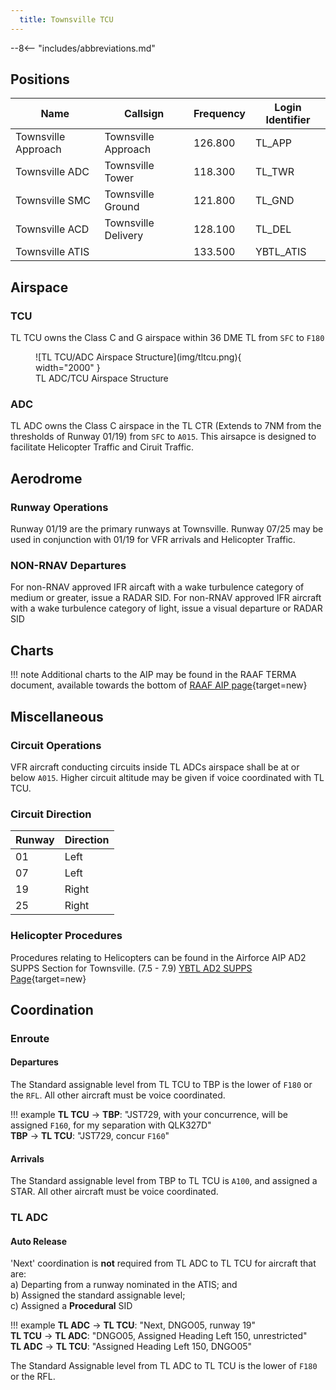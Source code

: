 ```yaml
---
  title: Townsville TCU
---
```


--8<-- "includes/abbreviations.md"

## Positions

| Name               | Callsign       | Frequency        | Login Identifier              |
| ------------------ | -------------- | ---------------- | --------------------------------------|
| Townsville Approach    | Townsville Approach   | 126.800         | TL_APP                                   |
| Townsville ADC    | Townsville Tower  | 118.300         | TL_TWR        |
| Townsville SMC    | Townsville Ground  | 121.800         | TL_GND        |
| Townsville ACD    | Townsville Delivery  | 128.100         | TL_DEL       |
| Townsville ATIS    |   | 133.500         | YBTL_ATIS       |

## Airspace
### TCU
TL TCU owns the Class C and G airspace within 36 DME TL from `SFC` to `F180`

<figure markdown>
![TL TCU/ADC Airspace Structure](img/tltcu.png){ width="2000" }
  <figcaption>TL ADC/TCU Airspace Structure</figcaption>
</figure>

### ADC
TL ADC owns the Class C airspace in the TL CTR (Extends to 7NM from the thresholds of Runway 01/19) from `SFC` to `A015`. This airsapce is designed to facilitate Helicopter Traffic and Ciruit Traffic.

## Aerodrome
### Runway Operations
Runway 01/19 are the primary runways at Townsville. 
Runway 07/25 may be used in conjunction with 01/19 for VFR arrivals and Helicopter Traffic. 

### NON-RNAV Departures
For non-RNAV approved IFR aircaft with a wake turbulence category of medium or greater, issue a RADAR SID.
For non-RNAV approved IFR aircraft with a wake turbulence category of light, issue a visual departure or RADAR SID

## Charts
!!! note
    Additional charts to the AIP may be found in the RAAF TERMA document, available towards the bottom of [RAAF AIP page](https://ais-af.airforce.gov.au/australian-aip){target=new}

## Miscellaneous
### Circuit Operations
VFR aircraft conducting circuits inside TL ADCs airspace shall be at or below `A015`. Higher circuit altitude may be given if voice coordinated with TL TCU.

### Circuit Direction
| Runway | Direction |
| ------ | ----------|
| 01     | Left  |
| 07     | Left |
| 19     | Right |
| 25     | Right |

### Helicopter Procedures
Procedures relating to Helicopters can be found in the Airforce AIP AD2 SUPPS Section for Townsville. (7.5 - 7.9)
[YBTL AD2 SUPPS Page](https://ais-af.airforce.gov.au/sites/default/files/current-ad2/2309%20Townsville%20FIHA%20AD2%20SUPP.pdf){target=new}

## Coordination
### Enroute
#### Departures
The Standard assignable level from TL TCU to TBP is the lower of `F180` or the `RFL`. All other aircraft must be voice coordinated. 

!!! example
    <span class="hotline">**TL TCU** -> **TBP**</span>: "JST729, with your concurrence, will be assigned `F160`, for my separation with QLK327D"  
    <span class="hotline">**TBP** -> **TL TCU**</span>: "JST729, concur `F160`"  

#### Arrivals
The Standard assignable level from TBP to TL TCU is `A100`, and assigned a STAR. All other aircraft must be voice coordinated.

### TL ADC
#### Auto Release  
'Next' coordination is **not** required from TL ADC to TL TCU for aircraft that are:  
a) Departing from a runway nominated in the ATIS; and  
b) Assigned the standard assignable level;  
c) Assigned a **Procedural** SID  

!!! example
    <span class="hotline">**TL ADC** -> **TL TCU**</span>: "Next, DNGO05, runway 19"  
    <span class="hotline">**TL TCU** -> **TL ADC**</span>: "DNGO05, Assigned Heading Left 150, unrestricted"  
    <span class="hotline">**TL ADC** -> **TL TCU**</span>: "Assigned Heading Left 150, DNGO05"  

The Standard Assignable level from TL ADC to TL TCU is the lower of `F180` or the RFL.